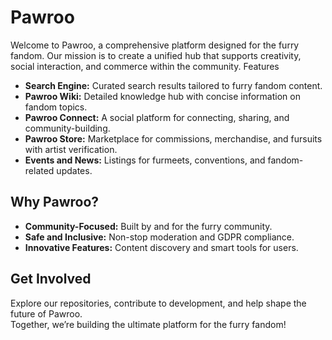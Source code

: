 # Pawroo
Welcome to Pawroo, a comprehensive platform designed for the furry fandom. Our mission is to create a unified hub that supports creativity, social interaction, and commerce within the community.
Features
- **Search Engine:** Curated search results tailored to furry fandom content.
- **Pawroo Wiki:** Detailed knowledge hub with concise information on fandom topics.
- **Pawroo Connect:** A social platform for connecting, sharing, and community-building.
- **Pawroo Store:** Marketplace for commissions, merchandise, and fursuits with artist verification.
- **Events and News:** Listings for furmeets, conventions, and fandom-related updates.

## Why Pawroo?
- **Community-Focused:** Built by and for the furry community.
- **Safe and Inclusive:** Non-stop moderation and GDPR compliance.
- **Innovative Features:** Content discovery and smart tools for users.

## Get Involved
Explore our repositories, contribute to development, and help shape the future of Pawroo.<br>
Together, we’re building the ultimate platform for the furry fandom!
